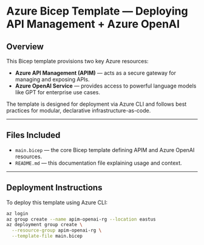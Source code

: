 # Azure Bicep Template — Deploying API Management + Azure OpenAI

## Overview

This Bicep template provisions two key Azure resources:

- **Azure API Management (APIM)** — acts as a secure gateway for managing and exposing APIs.
- **Azure OpenAI Service** — provides access to powerful language models like GPT for enterprise use cases.

The template is designed for deployment via Azure CLI and follows best practices for modular, declarative infrastructure-as-code.

---

## Files Included

- `main.bicep` — the core Bicep template defining APIM and Azure OpenAI resources.
- `README.md` — this documentation file explaining usage and context.

---

## Deployment Instructions

To deploy this template using Azure CLI:

```bash
az login
az group create --name apim-openai-rg --location eastus
az deployment group create \
  --resource-group apim-openai-rg \
  --template-file main.bicep